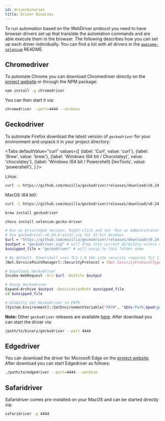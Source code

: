 ```yaml
---
id: driverbinaries
title: Driver Binaries
---
```


To run automation based on the WebDriver protocol you need to have browser drivers set up that translate the automation commands and are able execute them in the browser. The following describes how you can set up each driver individually. You can find a list with all drivers in the [`awesome-selenium`](https://github.com/christian-bromann/awesome-selenium#driver) README.

## Chromedriver

To automate Chrome you can download Chromedriver directly on the [project website](http://chromedriver.chromium.org/downloads) or through the NPM package:

```bash npm2yarn
npm install -g chromedriver
```

You can then start it via:

```sh
chromedriver --port=4444 --verbose
```

## Geckodriver

To automate Firefox download the latest version of `geckodriver` for your environment and unpack it in your project directory:

<Tabs
  defaultValue="curl"
  values={[
    {label: 'Curl', value: 'curl'},
    {label: 'Brew', value: 'brew'},
    {label: 'Windows (64 bit / Chocolatey)', value: 'chocolatey'},
    {label: 'Windows (64 bit / Powershell) DevTools', value: 'powershell'},
  ]
}>
<TabItem value="curl">

Linux:

```sh
curl -L https://github.com/mozilla/geckodriver/releases/download/v0.24.0/geckodriver-v0.24.0-linux64.tar.gz | tar xz
```

MacOS (64 bit):

```sh
curl -L https://github.com/mozilla/geckodriver/releases/download/v0.24.0/geckodriver-v0.24.0-macos.tar.gz | tar xz
```

</TabItem>
<TabItem value="brew">

```sh
brew install geckodriver
```

</TabItem>
<TabItem value="chocolatey">

```sh
choco install selenium-gecko-driver
```

</TabItem>
<TabItem value="powershell">

```sh
# Run as privileged session. Right-click and set 'Run as Administrator'
# Use geckodriver-v0.24.0-win32.zip for 32 bit Windows
$url = "https://github.com/mozilla/geckodriver/releases/download/v0.24.0/geckodriver-v0.24.0-win64.zip"
$output = "geckodriver.zip" # will drop into current directory unless defined otherwise
$unzipped_file = "geckodriver" # will unzip to this folder name

# By default, Powershell uses TLS 1.0 the site security requires TLS 1.2
[Net.ServicePointManager]::SecurityProtocol = [Net.SecurityProtocolType]::Tls12

# Downloads Geckodriver
Invoke-WebRequest -Uri $url -OutFile $output

# Unzip Geckodriver
Expand-Archive $output -DestinationPath $unzipped_file
cd $unzipped_file

# Globally Set Geckodriver to PATH
[System.Environment]::SetEnvironmentVariable("PATH", "$Env:Path;$pwd\geckodriver.exe", [System.EnvironmentVariableTarget]::Machine)
```

</TabItem>
</Tabs>

**Note:** Other `geckodriver` releases are available [here](https://github.com/mozilla/geckodriver/releases). After download you can start the driver via:

```sh
/path/to/binary/geckodriver --port 4444
```

## Edgedriver

You can download the driver for Microsoft Edge on the [project website](https://developer.microsoft.com/en-us/microsoft-edge/tools/webdriver/). After download you can start Edgedriver as follows:

```sh
./path/to/edgedriver --port=4444 --verbose
```

## Safaridriver

Safaridriver comes pre-installed on your MacOS and can be started directly via:

```sh
safaridriver -p 4444
```
